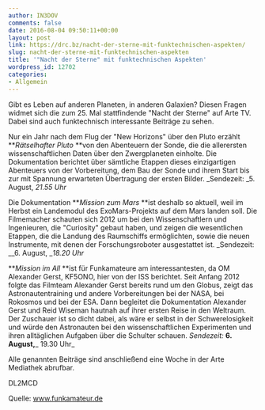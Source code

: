 ```yaml
---
author: IN3DOV
comments: false
date: 2016-08-04 09:50:11+00:00
layout: post
link: https://drc.bz/nacht-der-sterne-mit-funktechnischen-aspekten/
slug: nacht-der-sterne-mit-funktechnischen-aspekten
title: '"Nacht der Sterne" mit funktechnischen Aspekten'
wordpress_id: 12702
categories:
- Allgemein
---
```


Gibt es Leben auf anderen Planeten, in anderen Galaxien? Diesen Fragen widmet sich die zum 25. Mal stattfindende "Nacht der Sterne" auf Arte TV. Dabei sind auch funktechnisch interessante Beiträge zu sehen.

Nur ein Jahr nach dem Flug der "New Horizons" über den Pluto erzählt **_Rätselhafter Pluto_ **von den Abenteuern der Sonde, die die allerersten wissenschaftlichen Daten über den Zwergplaneten einholte. Die Dokumentation berichtet über sämtliche Etappen dieses einzigartigen Abenteuers von der Vorbereitung, dem Bau der Sonde und ihrem Start bis zur mit Spannung erwarteten Übertragung der ersten Bilder. _Sendezeit: _5. August, _21.55 Uhr_

Die Dokumentation **_Mission zum Mars_ **ist deshalb so aktuell, weil im Herbst ein Landemodul des ExoMars-Projekts auf dem Mars landen soll. Die Filmemacher schauten sich 2012 um bei den Wissenschaftlern und Ingenieuren, die "Curiosity" gebaut haben, und zeigen die wesentlichen Etappen, die die Landung des Raumschiffs ermöglichten, sowie die neuen Instrumente, mit denen der Forschungsroboter ausgestattet ist. _Sendezeit: __6. August, __18.20 Uhr_


**_Mission im All_ **ist für Funkamateure am interessantesten, da OM Alexander Gerst, KF5ONO, hier von der ISS berichtet. Seit Anfang 2012 folgte das Filmteam Alexander Gerst bereits rund um den Globus, zeigt das Astronautentraining und andere Vorbereitungen bei der NASA, bei Rokosmos und bei der ESA. Dann begleitet die Dokumentation Alexander Gerst und Reid Wiseman hautnah auf ihrer ersten Reise in den Weltraum. Der Zuschauer ist so dicht dabei, als wäre er selbst in der Schwerelosigkeit und würde den Astronauten bei den wissenschaftlichen Experimenten und ihren alltäglichen Aufgaben über die Schulter schauen. _Sendezeit:_ __6. August,___ 19.30 Uhr_

Alle genannten Beiträge sind anschließend eine Woche in der Arte Mediathek abrufbar.

DL2MCD

Quelle: www.funkamateur.de
